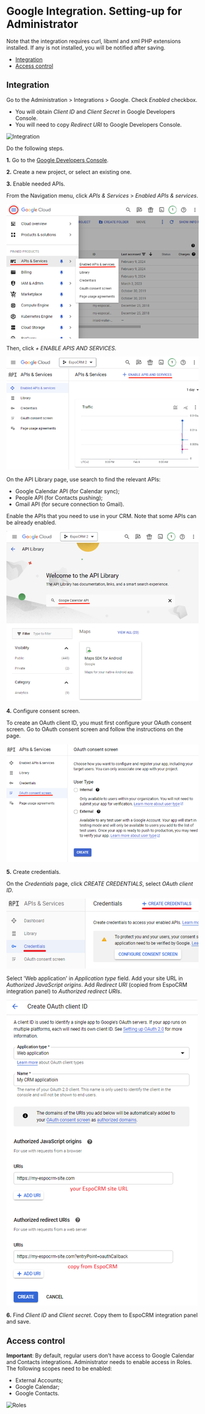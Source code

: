 # Google Integration. Setting-up for Administrator

Note that the integration requires curl, libxml and xml PHP extensions installed. If any is not installed, you will be notified after saving.

* [Integration](#integration)
* [Access control](#access-control)

## Integration

Go to the Administration > Integrations > Google. Check *Enabled* checkbox.

* You will obtain *Client ID* and *Client Secret* in Google Developers Console.
* You will need to copy *Redirect URI*  to Google Developers Console.

![Integration](../../_static/images/extensions/google-integration/setting-up/1.png)

Do the following steps.

**1\.** Go to the [Google Developers Console](https://console.developers.google.com/).

**2\.** Create a new project, or select an existing one.

**3\.** Enable needed APIs.

From the Navigation menu, click *APIs & Services* > *Enabled APIs & services*.

![APIs and Services](../../_static/images/extensions/google-integration/setting-up/3.png)

Then, click *+ ENABLE APIS AND SERVICES*.

![Enable APIs and Services](../../_static/images/extensions/google-integration/setting-up/3a.png)

On the API Library page, use search to find the relevant APIs:

* Google Calendar API (for Calendar sync);
* People API (for Contacts pushing);
* Gmail API (for secure connection to Gmail).

Enable the APIs that you need to use in your CRM. Note that some APIs can be already enabled.

![Enable API](../../_static/images/extensions/google-integration/setting-up/3b.png)

**4\.** Configure consent screen.

To create an OAuth client ID, you must first configure your OAuth consent screen. Go to OAuth consent screen and follow the instructions on the page.

![Enable API](../../_static/images/extensions/google-integration/setting-up/4.png)

**5\.** Create credentials.

On the *Credentials* page, click *CREATE CREDENTIALS*, select *OAuth client ID*.

![Credentials](../../_static/images/extensions/google-integration/setting-up/5.png)

Select 'Web application' in *Application type* field. Add your site URL in *Authorized JavaScript origins*. Add *Redirect URI* (copied from EspoCRM integration panel) to *Authorized redirect URIs*.

![Client ID](../../_static/images/extensions/google-integration/setting-up/5a.png)

**6\.** Find *Client ID* and *Client secret*. Copy them to EspoCRM integration panel and save.


## Access control

**Important**: By default, regular users don’t have access to Google Calendar and Contacts integrations. Administrator needs to enable access in Roles. The following scopes need to be enabled:

* External Accounts;
* Google Calendar;
* Google Contacts.

![Roles](../../_static/images/extensions/google-integration/setting-up/roles.png)
